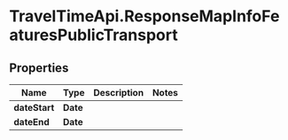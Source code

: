 # TravelTimeApi.ResponseMapInfoFeaturesPublicTransport

## Properties

Name | Type | Description | Notes
------------ | ------------- | ------------- | -------------
**dateStart** | **Date** |  | 
**dateEnd** | **Date** |  | 


